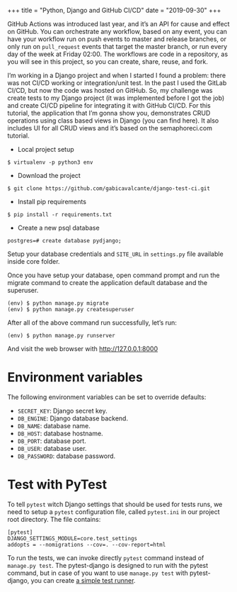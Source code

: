+++
title = "Python, Django and GitHub CI/CD"
date = "2019-09-30"
+++

GitHub Actions was introduced last year, and it’s an API for cause and effect on GitHub. You can orchestrate any workflow, based on any event, you can have your workflow run on push events to master and release branches, or only run on `pull_request` events that target the master branch, or run every day of the week at Friday 02:00. The workflows are code in a repository, as you will see in this project, so you can create, share, reuse, and fork.

<!--more-->

I’m working in a Django project and when I started I found a problem: there was not CI/CD working or integration/unit test. In the past I used the GitLab CI/CD, but now the code was hosted on GitHub. So, my challenge was create tests to my Django project (it was implemented before I got the job) and create CI/CD pipeline for integrating it with GitHub CI/CD. For this tutorial, the application that I’m gonna show you, demonstrates CRUD operations using class based views in Django (you can find here). It also includes UI for all CRUD views and it’s based on the semaphoreci.com tutorial.



* Local project setup

```
$ virtualenv -p python3 env
```

* Download the project

```
$ git clone https://github.com/gabicavalcante/django-test-ci.git
```

* Install pip requirements

```
$ pip install -r requirements.txt
```

* Create a new psql database

```
postgres=# create database pydjango;
```

Setup your database credentials and `SITE_URL` in `settings.py` file available inside core folder.

Once you have setup your database, open command prompt and run the migrate command to create the application default database and the superuser.

```
(env) $ python manage.py migrate
(env) $ python manage.py createsuperuser
```

After all of the above command run successfully, let’s run:

```
(env) $ python manage.py runserver
```

And visit the web browser with http://127.0.0.1:8000

# Environment variables

The following environment variables can be set to override defaults:

- `SECRET_KEY`: Django secret key.
- `DB_ENGINE`: Django database backend.
- `DB_NAME`: database name.
- `DB_HOST`: database hostname.
- `DB_PORT`: database port.
- `DB_USER`: database user.
- `DB_PASSWORD`: database password.

# Test with PyTest

To tell `pytest` witch Django settings that should be used for tests runs, we need to setup a `pytest` configuration file, called `pytest.ini` in our project root directory. The file contains:

```
[pytest]
DJANGO_SETTINGS_MODULE=core.test_settings
addopts = --nomigrations --cov=. --cov-report=html
```

To run the tests, we can invoke directly `pytest` command instead of `manage.py test`. The pytest-django is designed to run with the pytest command, but in case of you want to use `manage.py test` with pytest-django, you can create [a simple test runner](https://pytest-django.readthedocs.io/en/latest/faq.html#how-can-i-use-manage-py-test-with-pytest-django).